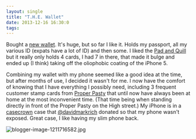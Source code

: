 ```yaml
---
layout: single
title: "T.H.E. Wallet"
date: 2013-12-16 16:30:0
tags: 
---
```


Bought a [new wallet][1]. It's huge, but so far I like it. Holds my passport, all my various ID (expats have a lot of ID) and then some. I liked the [Pad and Quill][2] but it really only holds 4 cards, I had 7 in there, that made it bulge and ended up (I think) taking off the oliophobic coating of the iPhone 5.


Combining my wallet with my phone seemed like a good idea at the time, but after months of use, I decided it wasn't for me. I now have the comfort of knowing that I have everything I possibly need, including 3 frequent customer stamp cards from [Proper Pasty][3] that until now have always been at home at the most inconvenient time. (That time being when standing directly in front of the Proper Pasty on the High street.) My iPhone is in a [casecrown][4] case that [@davidmarkrich][5] donated so that my phone wasn't exposed. Great case, I like having my slim phone back.




![blogger-image-1211716582.jpg][6]

   [1]: http://www.specopsbrand.com/t-h-e-wallet.html
   [2]: http://blog.green.io/2013/02/pad-quill-little-pocket-book-for-iphone.html
   [3]: http://www.properpasty.co.uk/
   [4]: https://www.casecrown.com/smartphones/iphone-5/iphone-5-chameleon-glider-case
   [5]: http://twitter.com/davidmarkrich
   [6]: https://lh5.googleusercontent.com/-0PrxKcS8eoE/Uq70oRhNqrI/AAAAAAAAJFU/s2axXsoeVVY/s640/blogger-image-1211716582.jpg
